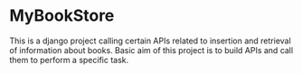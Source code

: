 # MyBookStore
This is a django project calling certain APIs related to insertion and retrieval of information about books. Basic aim of this project is to build APIs and call them to perform a specific task.
